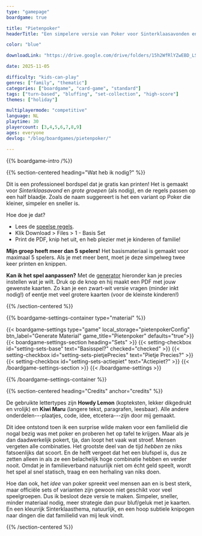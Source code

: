 ```yaml
---
type: "gamepage"
boardgame: true

title: "Pietenpoker"
headerTitle: "Een simpelere versie van Poker voor Sinterklaasavonden en Blufpieten."

color: "blue"

downloadLink: "https://drive.google.com/drive/folders/15h2WfRlYZwEBD_LSHhYH0pEMT80xbfcO"

date: 2025-11-05

difficulty: "kids-can-play"
genres: ["family", "thematic"]
categories: ["boardgame", "card-game", "standard"]
tags: ["turn-based", "bluffing", "set-collection", "high-score"]
themes: ["holiday"]

multiplayermode: "competitive"
language: NL
playtime: 30
playercount: [3,4,5,6,7,8,9]
ages: everyone
devlog: "/blog/boardgames/pietenpoker/"

---
```


{{% boardgame-intro /%}}

{{% section-centered heading="Wat heb ik nodig?" %}}

Dit is een professioneel bordspel dat je gratis kan printen! Het is gemaakt voor _Sinterklaasavond_ en _grote groepen_ (als nodig), en de regels passen op een half blaadje. Zoals de naam suggereert is het een variant op Poker die kleiner, simpeler en sneller is.

Hoe doe je dat?

* Lees de [speelse regels](rules).
* Klik Download > Files > 1 - Basis Set
* Print de PDF, knip het uit, en heb plezier met je kinderen of familie!

**Mijn groep heeft meer dan 5 spelers!** Het basismateriaal is gemaakt voor maximaal 5 spelers. Als je met meer bent, moet je deze simpelweg twee keer printen en knippen.

**Kan ik het spel aanpassen?** Met de [generator](#material) hieronder kan je precies instellen wat je wilt. Druk op de knop en hij maakt een PDF met jouw gewenste kaarten. Zo kan je een zwart-wit versie vragen (minder inkt nodig!) of eentje met veel grotere kaarten (voor de kleinste kinderen!) 

{{% /section-centered %}}

{{% boardgame-settings-container type="material" %}}

{{< boardgame-settings type="game" local_storage="pietenpokerConfig" btn_label="Generate Material" game_title="Pietenpoker" defaults="true">}}
  {{< boardgame-settings-section heading="Sets" >}}
    {{< setting-checkbox id="setting-sets-base" text="Basisspel?" checked="checked" >}}
    {{< setting-checkbox id="setting-sets-pietjePrecies" text="Pietje Precies?" >}}
    {{< setting-checkbox id="setting-sets-actiepiet" text="Actiepiet?" >}}
  {{< /boardgame-settings-section >}}
{{< /boardgame-settings >}}

{{% /boardgame-settings-container %}}

{{% section-centered heading="Credits" anchor="credits" %}}

De gebruikte lettertypes zijn **Howdy Lemon** (kopteksten, lekker dikgedrukt en vrolijk) en **Kiwi Maru** (langere tekst, paragrafen, leesbaar). Alle andere onderdelen---plaatjes, code, idee, etcetera---zijn door mij gemaakt.

Dit idee ontstond toen ik een surprise wilde maken voor een familielid die nogal bezig was met poker en proberen het op tafel te krijgen. Maar als je dan daadwerkelijk pokert, tja, dan loopt het vaak wat stroef. Mensen vergeten alle combinaties. Het grootste deel van de tijd _hebben_ ze niks fatsoenlijks dat scoort. En de helft vergeet dat het een blufspel is, dus ze zetten alleen in als ze een belachelijk hoge combinatie hebben en verder nooit. Omdat je in familieverband natuurlijk niet om écht geld speelt, wordt het spel al snel statisch, traag en een herhaling van niks doen.

Hoe dan ook, het _idee_ van poker spreekt veel mensen aan en is best sterk, maar officiële sets of varianten zijn gewoon niet geschikt voor veel speelgroepen. Dus ik besloot deze versie te maken. Simpeler, sneller, minder materiaal nodig, meer strategie dan puur bluf/geluk met je kaarten. En een kleurrijk Sinterklaasthema, natuurlijk, en een hoop subtiele knipogen naar dingen die dat familielid van mij leuk vindt.

{{% /section-centered %}}